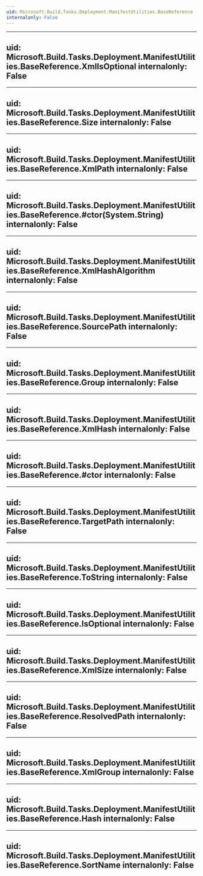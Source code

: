 ```yaml
---
uid: Microsoft.Build.Tasks.Deployment.ManifestUtilities.BaseReference
internalonly: False
---
```


---
uid: Microsoft.Build.Tasks.Deployment.ManifestUtilities.BaseReference.XmlIsOptional
internalonly: False
---

---
uid: Microsoft.Build.Tasks.Deployment.ManifestUtilities.BaseReference.Size
internalonly: False
---

---
uid: Microsoft.Build.Tasks.Deployment.ManifestUtilities.BaseReference.XmlPath
internalonly: False
---

---
uid: Microsoft.Build.Tasks.Deployment.ManifestUtilities.BaseReference.#ctor(System.String)
internalonly: False
---

---
uid: Microsoft.Build.Tasks.Deployment.ManifestUtilities.BaseReference.XmlHashAlgorithm
internalonly: False
---

---
uid: Microsoft.Build.Tasks.Deployment.ManifestUtilities.BaseReference.SourcePath
internalonly: False
---

---
uid: Microsoft.Build.Tasks.Deployment.ManifestUtilities.BaseReference.Group
internalonly: False
---

---
uid: Microsoft.Build.Tasks.Deployment.ManifestUtilities.BaseReference.XmlHash
internalonly: False
---

---
uid: Microsoft.Build.Tasks.Deployment.ManifestUtilities.BaseReference.#ctor
internalonly: False
---

---
uid: Microsoft.Build.Tasks.Deployment.ManifestUtilities.BaseReference.TargetPath
internalonly: False
---

---
uid: Microsoft.Build.Tasks.Deployment.ManifestUtilities.BaseReference.ToString
internalonly: False
---

---
uid: Microsoft.Build.Tasks.Deployment.ManifestUtilities.BaseReference.IsOptional
internalonly: False
---

---
uid: Microsoft.Build.Tasks.Deployment.ManifestUtilities.BaseReference.XmlSize
internalonly: False
---

---
uid: Microsoft.Build.Tasks.Deployment.ManifestUtilities.BaseReference.ResolvedPath
internalonly: False
---

---
uid: Microsoft.Build.Tasks.Deployment.ManifestUtilities.BaseReference.XmlGroup
internalonly: False
---

---
uid: Microsoft.Build.Tasks.Deployment.ManifestUtilities.BaseReference.Hash
internalonly: False
---

---
uid: Microsoft.Build.Tasks.Deployment.ManifestUtilities.BaseReference.SortName
internalonly: False
---
